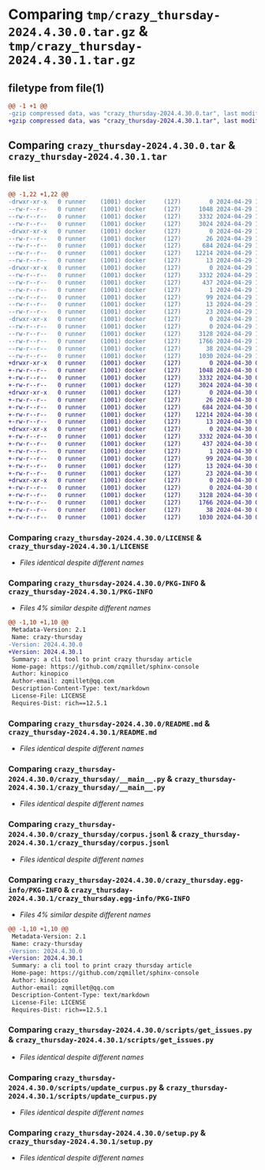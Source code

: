 # Comparing `tmp/crazy_thursday-2024.4.30.0.tar.gz` & `tmp/crazy_thursday-2024.4.30.1.tar.gz`

## filetype from file(1)

```diff
@@ -1 +1 @@
-gzip compressed data, was "crazy_thursday-2024.4.30.0.tar", last modified: Mon Apr 29 17:27:09 2024, max compression
+gzip compressed data, was "crazy_thursday-2024.4.30.1.tar", last modified: Tue Apr 30 05:28:42 2024, max compression
```

## Comparing `crazy_thursday-2024.4.30.0.tar` & `crazy_thursday-2024.4.30.1.tar`

### file list

```diff
@@ -1,22 +1,22 @@
-drwxr-xr-x   0 runner    (1001) docker     (127)        0 2024-04-29 17:27:09.068715 crazy_thursday-2024.4.30.0/
--rw-r--r--   0 runner    (1001) docker     (127)     1048 2024-04-29 17:27:00.000000 crazy_thursday-2024.4.30.0/LICENSE
--rw-r--r--   0 runner    (1001) docker     (127)     3332 2024-04-29 17:27:09.068715 crazy_thursday-2024.4.30.0/PKG-INFO
--rw-r--r--   0 runner    (1001) docker     (127)     3024 2024-04-29 17:27:00.000000 crazy_thursday-2024.4.30.0/README.md
-drwxr-xr-x   0 runner    (1001) docker     (127)        0 2024-04-29 17:27:09.064715 crazy_thursday-2024.4.30.0/crazy_thursday/
--rw-r--r--   0 runner    (1001) docker     (127)       26 2024-04-29 17:27:04.000000 crazy_thursday-2024.4.30.0/crazy_thursday/__init__.py
--rw-r--r--   0 runner    (1001) docker     (127)      684 2024-04-29 17:27:00.000000 crazy_thursday-2024.4.30.0/crazy_thursday/__main__.py
--rw-r--r--   0 runner    (1001) docker     (127)    12214 2024-04-29 17:27:04.000000 crazy_thursday-2024.4.30.0/crazy_thursday/corpus.jsonl
--rw-r--r--   0 runner    (1001) docker     (127)       13 2024-04-29 17:27:00.000000 crazy_thursday-2024.4.30.0/crazy_thursday/requirements.txt
-drwxr-xr-x   0 runner    (1001) docker     (127)        0 2024-04-29 17:27:09.068715 crazy_thursday-2024.4.30.0/crazy_thursday.egg-info/
--rw-r--r--   0 runner    (1001) docker     (127)     3332 2024-04-29 17:27:09.000000 crazy_thursday-2024.4.30.0/crazy_thursday.egg-info/PKG-INFO
--rw-r--r--   0 runner    (1001) docker     (127)      437 2024-04-29 17:27:09.000000 crazy_thursday-2024.4.30.0/crazy_thursday.egg-info/SOURCES.txt
--rw-r--r--   0 runner    (1001) docker     (127)        1 2024-04-29 17:27:09.000000 crazy_thursday-2024.4.30.0/crazy_thursday.egg-info/dependency_links.txt
--rw-r--r--   0 runner    (1001) docker     (127)       99 2024-04-29 17:27:09.000000 crazy_thursday-2024.4.30.0/crazy_thursday.egg-info/entry_points.txt
--rw-r--r--   0 runner    (1001) docker     (127)       13 2024-04-29 17:27:09.000000 crazy_thursday-2024.4.30.0/crazy_thursday.egg-info/requires.txt
--rw-r--r--   0 runner    (1001) docker     (127)       23 2024-04-29 17:27:09.000000 crazy_thursday-2024.4.30.0/crazy_thursday.egg-info/top_level.txt
-drwxr-xr-x   0 runner    (1001) docker     (127)        0 2024-04-29 17:27:09.068715 crazy_thursday-2024.4.30.0/scripts/
--rw-r--r--   0 runner    (1001) docker     (127)        0 2024-04-29 17:27:00.000000 crazy_thursday-2024.4.30.0/scripts/__init__.py
--rw-r--r--   0 runner    (1001) docker     (127)     3128 2024-04-29 17:27:00.000000 crazy_thursday-2024.4.30.0/scripts/get_issues.py
--rw-r--r--   0 runner    (1001) docker     (127)     1766 2024-04-29 17:27:00.000000 crazy_thursday-2024.4.30.0/scripts/update_curpus.py
--rw-r--r--   0 runner    (1001) docker     (127)       38 2024-04-29 17:27:09.068715 crazy_thursday-2024.4.30.0/setup.cfg
--rw-r--r--   0 runner    (1001) docker     (127)     1030 2024-04-29 17:27:00.000000 crazy_thursday-2024.4.30.0/setup.py
+drwxr-xr-x   0 runner    (1001) docker     (127)        0 2024-04-30 05:28:41.994048 crazy_thursday-2024.4.30.1/
+-rw-r--r--   0 runner    (1001) docker     (127)     1048 2024-04-30 05:28:34.000000 crazy_thursday-2024.4.30.1/LICENSE
+-rw-r--r--   0 runner    (1001) docker     (127)     3332 2024-04-30 05:28:41.994048 crazy_thursday-2024.4.30.1/PKG-INFO
+-rw-r--r--   0 runner    (1001) docker     (127)     3024 2024-04-30 05:28:34.000000 crazy_thursday-2024.4.30.1/README.md
+drwxr-xr-x   0 runner    (1001) docker     (127)        0 2024-04-30 05:28:41.994048 crazy_thursday-2024.4.30.1/crazy_thursday/
+-rw-r--r--   0 runner    (1001) docker     (127)       26 2024-04-30 05:28:38.000000 crazy_thursday-2024.4.30.1/crazy_thursday/__init__.py
+-rw-r--r--   0 runner    (1001) docker     (127)      684 2024-04-30 05:28:34.000000 crazy_thursday-2024.4.30.1/crazy_thursday/__main__.py
+-rw-r--r--   0 runner    (1001) docker     (127)    12214 2024-04-30 05:28:38.000000 crazy_thursday-2024.4.30.1/crazy_thursday/corpus.jsonl
+-rw-r--r--   0 runner    (1001) docker     (127)       13 2024-04-30 05:28:34.000000 crazy_thursday-2024.4.30.1/crazy_thursday/requirements.txt
+drwxr-xr-x   0 runner    (1001) docker     (127)        0 2024-04-30 05:28:41.994048 crazy_thursday-2024.4.30.1/crazy_thursday.egg-info/
+-rw-r--r--   0 runner    (1001) docker     (127)     3332 2024-04-30 05:28:41.000000 crazy_thursday-2024.4.30.1/crazy_thursday.egg-info/PKG-INFO
+-rw-r--r--   0 runner    (1001) docker     (127)      437 2024-04-30 05:28:41.000000 crazy_thursday-2024.4.30.1/crazy_thursday.egg-info/SOURCES.txt
+-rw-r--r--   0 runner    (1001) docker     (127)        1 2024-04-30 05:28:41.000000 crazy_thursday-2024.4.30.1/crazy_thursday.egg-info/dependency_links.txt
+-rw-r--r--   0 runner    (1001) docker     (127)       99 2024-04-30 05:28:41.000000 crazy_thursday-2024.4.30.1/crazy_thursday.egg-info/entry_points.txt
+-rw-r--r--   0 runner    (1001) docker     (127)       13 2024-04-30 05:28:41.000000 crazy_thursday-2024.4.30.1/crazy_thursday.egg-info/requires.txt
+-rw-r--r--   0 runner    (1001) docker     (127)       23 2024-04-30 05:28:41.000000 crazy_thursday-2024.4.30.1/crazy_thursday.egg-info/top_level.txt
+drwxr-xr-x   0 runner    (1001) docker     (127)        0 2024-04-30 05:28:41.994048 crazy_thursday-2024.4.30.1/scripts/
+-rw-r--r--   0 runner    (1001) docker     (127)        0 2024-04-30 05:28:34.000000 crazy_thursday-2024.4.30.1/scripts/__init__.py
+-rw-r--r--   0 runner    (1001) docker     (127)     3128 2024-04-30 05:28:34.000000 crazy_thursday-2024.4.30.1/scripts/get_issues.py
+-rw-r--r--   0 runner    (1001) docker     (127)     1766 2024-04-30 05:28:34.000000 crazy_thursday-2024.4.30.1/scripts/update_curpus.py
+-rw-r--r--   0 runner    (1001) docker     (127)       38 2024-04-30 05:28:41.994048 crazy_thursday-2024.4.30.1/setup.cfg
+-rw-r--r--   0 runner    (1001) docker     (127)     1030 2024-04-30 05:28:34.000000 crazy_thursday-2024.4.30.1/setup.py
```

### Comparing `crazy_thursday-2024.4.30.0/LICENSE` & `crazy_thursday-2024.4.30.1/LICENSE`

 * *Files identical despite different names*

### Comparing `crazy_thursday-2024.4.30.0/PKG-INFO` & `crazy_thursday-2024.4.30.1/PKG-INFO`

 * *Files 4% similar despite different names*

```diff
@@ -1,10 +1,10 @@
 Metadata-Version: 2.1
 Name: crazy-thursday
-Version: 2024.4.30.0
+Version: 2024.4.30.1
 Summary: a cli tool to print crazy thursday article
 Home-page: https://github.com/zqmillet/sphinx-console
 Author: kinopico
 Author-email: zqmillet@qq.com
 Description-Content-Type: text/markdown
 License-File: LICENSE
 Requires-Dist: rich==12.5.1
```

### Comparing `crazy_thursday-2024.4.30.0/README.md` & `crazy_thursday-2024.4.30.1/README.md`

 * *Files identical despite different names*

### Comparing `crazy_thursday-2024.4.30.0/crazy_thursday/__main__.py` & `crazy_thursday-2024.4.30.1/crazy_thursday/__main__.py`

 * *Files identical despite different names*

### Comparing `crazy_thursday-2024.4.30.0/crazy_thursday/corpus.jsonl` & `crazy_thursday-2024.4.30.1/crazy_thursday/corpus.jsonl`

 * *Files identical despite different names*

### Comparing `crazy_thursday-2024.4.30.0/crazy_thursday.egg-info/PKG-INFO` & `crazy_thursday-2024.4.30.1/crazy_thursday.egg-info/PKG-INFO`

 * *Files 4% similar despite different names*

```diff
@@ -1,10 +1,10 @@
 Metadata-Version: 2.1
 Name: crazy-thursday
-Version: 2024.4.30.0
+Version: 2024.4.30.1
 Summary: a cli tool to print crazy thursday article
 Home-page: https://github.com/zqmillet/sphinx-console
 Author: kinopico
 Author-email: zqmillet@qq.com
 Description-Content-Type: text/markdown
 License-File: LICENSE
 Requires-Dist: rich==12.5.1
```

### Comparing `crazy_thursday-2024.4.30.0/scripts/get_issues.py` & `crazy_thursday-2024.4.30.1/scripts/get_issues.py`

 * *Files identical despite different names*

### Comparing `crazy_thursday-2024.4.30.0/scripts/update_curpus.py` & `crazy_thursday-2024.4.30.1/scripts/update_curpus.py`

 * *Files identical despite different names*

### Comparing `crazy_thursday-2024.4.30.0/setup.py` & `crazy_thursday-2024.4.30.1/setup.py`

 * *Files identical despite different names*


